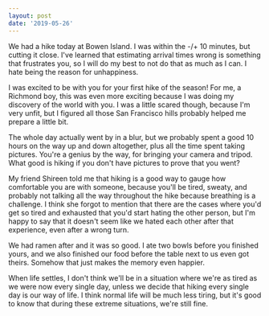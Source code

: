 ```yaml
---
layout: post
date: '2019-05-26'
---
```


We had a hike today at Bowen Island. I was within the -/+ 10 minutes, but cutting it close. I've learned that estimating arrival times wrong is something that frustrates you, so I will do my best to not do that as much as I can. I hate being the reason for unhappiness.

I was excited to be with you for your first hike of the season! For me, a Richmond boy, this was even more exciting because I was doing my discovery of the world with you. I was a little scared though, because I'm very unfit, but I figured all those San Francisco hills probably helped me prepare a little bit.

The whole day actually went by in a blur, but we probably spent a good 10 hours on the way up and down altogether, plus all the time spent taking pictures. You're a genius by the way, for bringing your camera and tripod. What good is hiking if you don't have pictures to prove that you went?

My friend Shireen told me that hiking is a good way to gauge how comfortable you are with someone, because you'll be tired, sweaty, and probably not talking all the way throughout the hike because breathing is a challenge. I think she forgot to mention that there are the cases where you'd get so tired and exhausted that you'd start hating the other person, but I'm happy to say that it doesn't seem like we hated each other after that experience, even after a wrong turn. 

We had ramen after and it was so good. I ate two bowls before you finished yours, and we also finished our food before the table next to us even got theirs. Somehow that just makes the memory even happier.

When life settles, I don't think we'll be in a situation where we're as tired as we were now every single day, unless we decide that hiking every single day is our way of life. I think normal life will be much less tiring, but it's good to know that during these extreme situations, we're still fine.
